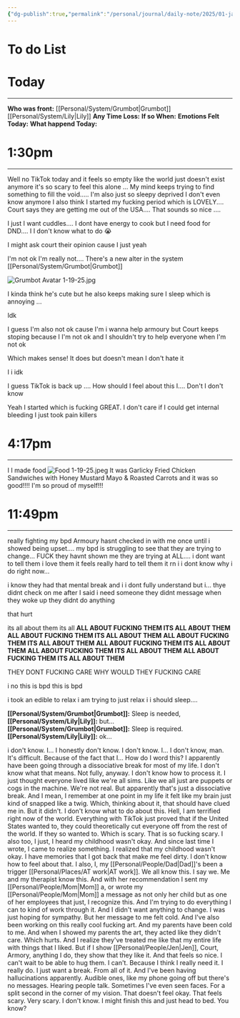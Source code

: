 ```yaml
---
{"dg-publish":true,"permalink":"/personal/journal/daily-note/2025/01-january/2025-01-19/","tags":["#empty","anxiety","Not_Ok","SelfCare","sad","tired/exausted","daily","20-25"]}
---
```


# To do List

# Today
---
**Who was front:** [[Personal/System/Grumbot\|Grumbot]] [[Personal/System/Lily\|Lily]]
**Any Time Loss:**
	**If so When:**
**Emotions Felt Today:**
**What happend Today:**


# 1:30pm
---
Well no TikTok today and it feels so empty like the world just doesn't exist anymore it's so scary to feel this alone ... My mind keeps trying to find something to fill the void..... I'm also just so sleepy deprived I don't even know anymore I also think I started my fucking period which is LOVELY....  Court says they are getting me out of the USA.... That sounds so nice .... 

I just I want cuddles.... I dont have energy to cook but I need food for DND.... I I don't know what to do 😭 

I might ask court their opinion cause I just yeah 

I'm not ok I'm really not.... There's a new alter in the system [[Personal/System/Grumbot\|Grumbot]] 

![Grumbot Avatar 1-19-25.jpg](/img/user/Personal/Images/Grumbot%20Avatar%201-19-25.jpg)

I kinda think he's cute but he also keeps making sure I sleep which is annoying ...

Idk

I guess I'm also not ok cause I'm  i wanna help armoury but Court keeps stoping because I  I'm not ok and I shouldn't try to help everyone when I'm not ok 

Which makes sense! It does but doesn't mean I don't hate it 

I  i  idk 

I guess TikTok is back up .... 
How should I feel about this I.... Don't I don't know 

Yeah I started which is fucking GREAT. I don't care if I could get internal bleeding I just  took pain killers


# 4:17pm
---
I I made food ![Food 1-19-25.jpeg](/img/user/Personal/Images/Food%201-19-25.jpeg)
It was Garlicky Fried Chicken Sandwiches
with Honey Mustard Mayo & Roasted Carrots and it was so good!!!! I'm so proud of myself!!!



# 11:49pm
---
really fighting my bpd Armoury hasnt checked in with me once until i showed being upset.... my bpd is struggling to see that they are trying to change... FUCK they havnt shown me they are trying at ALL.... i dont want to tell them i love them it feels really hard to tell them it rn i i dont know why i do right now...

i know they had that mental break and i i dont fully understand but i... thye didnt check on me after I said i need someone they didnt message when they woke up they didnt do anything 

that hurt 

its all about them its all **ALL ABOUT FUCKING THEM ITS ALL ABOUT THEM** **ALL ABOUT FUCKING THEM ITS ALL ABOUT THEM** **ALL ABOUT FUCKING THEM ITS ALL ABOUT THEM** **ALL ABOUT FUCKING THEM ITS ALL ABOUT THEM** **ALL ABOUT FUCKING THEM ITS ALL ABOUT THEM** **ALL ABOUT FUCKING THEM ITS ALL ABOUT THEM** 

THEY DONT FUCKING CARE WHY WOULD THEY FUCKING CARE

i no this is bpd this is bpd

i took an edible to relax i am trying to just relax i 
i should sleep....


**[[Personal/System/Grumbot\|Grumbot]]:** Sleep is needed, 
**[[Personal/System/Lily\|Lily]]:** but...
**[[Personal/System/Grumbot\|Grumbot]]:** Sleep is required.
**[[Personal/System/Lily\|Lily]]:** ok...

 i don't know. I... I honestly don't know. I don't know.
I... I don't know, man. It's difficult. Because of the fact that I... How do I word this? I apparently have been going through a dissociative break for most of my life.
I don't know what that means. Not fully, anyway. I don't know how to process it.
I just thought everyone lived like we're all sims. Like we all just are puppets or cogs in the machine. We're not real.
But apparently that's just a dissociative break. And I mean, I remember at one point in my life it felt like my brain just kind of snapped like a twig. Which, thinking about it, that should have clued me in.
But it didn't. I don't know what to do about this. Hell, I am terrified right now of the world.
Everything with TikTok just proved that if the United States wanted to, they could theoretically cut everyone off from the rest of the world. If they so wanted to. Which is scary.
That is so fucking scary. I also too, I just, I heard my childhood wasn't okay. And since last time I wrote, I came to realize something.
I realized that my childhood wasn't okay. I have memories that I got back that make me feel dirty. I don't know how to feel about that.
I also, I, my [[Personal/People/Dad\|Dad]]'s been a trigger [[Personal/Places/AT work\|AT work]]. We all know this. I say we.
Me and my therapist know this. And with her recommendation I sent my [[Personal/People/Mom\|Mom]] a, or wrote my [[Personal/People/Mom\|Mom]] a message as not only her child but as one of her employees that just, I recognize this. And I'm trying to do everything I can to kind of work through it.
And I didn't want anything to change. I was just hoping for sympathy. But her message to me felt cold.
And I've also been working on this really cool fucking art. And my parents have been cold to me. And when I showed my parents the art, they acted like they didn't care.
Which hurts. And I realize they've treated me like that my entire life with things that I liked. But if I show [[Personal/People/Jen\|Jen]], Court, Armory, anything I do, they show that they like it.
And that feels so nice. I can't wait to be able to hug them. I can't.
Because I think I really need it. I really do. I just want a break.
From all of it. And I've been having hallucinations apparently. Audible ones, like my phone going off but there's no messages.
Hearing people talk. Sometimes I've even seen faces. For a split second in the corner of my vision.
That doesn't feel okay. That feels scary. Very scary.
I don't know. I might finish this and just head to bed. You know? 